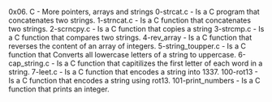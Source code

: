 0x06. C - More pointers, arrays and strings
0-strcat.c - Is a C program that concatenates two strings.
1-strncat.c - Is a C function that concatenates two strings.
2-scrncpy.c - Is a C function that copies a string
3-strcmp.c - Is a C function that compares two strings.
4-rev_array - Is a C function that reverses the content of an array of integers.
5-string_toupper.c - Is a C function that Converts all lowercase letters of a string to uppercase.
6-cap_string.c - Is a C function that capitilizes the first letter of each word in a string.
7-leet.c - Is a C function that encodes a string into 1337.
100-rot13 - Is a C function that encodes a string using rot13.
101-print_numbers - Is a C function that prints an integer.
